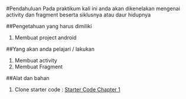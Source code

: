 #Pendahuluan
Pada praktikum kali ini anda akan dikenelakan mengenai activity dan fragment beserta siklusnya atau daur hidupnya

##Pengetahuan yang harus dimiliki
1. Membuat project android

##Yang akan anda pelajari / lakukan
1. Membuat activity
2. Membuat Fragment

##Alat dan bahan
1. Clone starter code : [Starter Code Chapter 1](https://github.com/siubie/dtschapter01-starter)